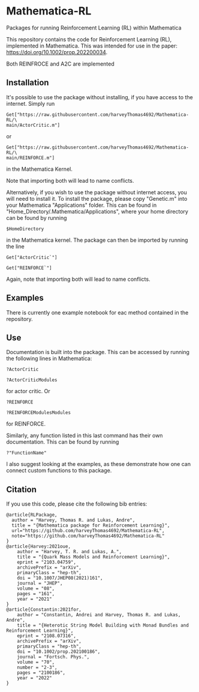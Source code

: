 # Mathematica-RL
Packages for running Reinforcement Learning (RL) within Mathematica

This repository contains the code for Reinforcement Learning (RL), 
implemented in Mathematica. This was intended for use in the paper:
https://doi.org/10.1002/prop.202200034.

Both REINFROCE and A2C are implemented

## Installation

It's possible to use the package without installing, if you have access to the 
internet. Simply run
```
Get["https://raw.githubusercontent.com/harveyThomas4692/Mathematica-RL/\
main/ActorCritic.m"]
```
or 
```
Get["https://raw.githubusercontent.com/harveyThomas4692/Mathematica-RL/\
main/REINFORCE.m"]
```
in the Mathematica Kernel.

Note that importing both will lead to name conflicts.

Alternatively, if you wish to use the package without internet access, you will need
to install it. To install the package, please copy "Genetic.m" into your 
Mathematica "Applications" folder. This can be found in 
"Home_Directory/.Mathematica/Applications", where your home directory can
be found by running
```
$HomeDirectory

```
in the Mathematica kernel. The package can then be imported by running the line
```
Get["ActorCritic`"]
```
```
Get["REINFORCE`"]
```
Again, note that importing both will lead to name conflicts.
## Examples
There is currently one example notebook for eac method contained in the repository.

## Use
Documentation is built into the package. This can be accessed by running the
following lines in Mathematica:
```
?ActorCritic
```
```
?ActorCriticModules
```
for actor critic. Or 
```
?REINFORCE
```
```
?REINFORCEModulesModules
```
for REINFORCE.

Similarly, any function listed in this last command has their own documentation.
This can be found by running 
```
?"FunctionName"
```
I also suggest looking at the examples, as these demonstrate how one can connect
custom functions to this package.

## Citation
If you use this code, please cite the following bib entries:

```
@article{RLPackage,
  author = "Harvey, Thomas R. and Lukas, Andre",
  title = "{Mathematica package for Reinforcement Learning}",
  url="https://github.com/harveyThomas4692/Mathematica-RL",
  note="https://github.com/harveyThomas4692/Mathematica-RL"
}
@article{Harvey:2021oue,
    author = "Harvey, T. R. and Lukas, A.",
    title = "{Quark Mass Models and Reinforcement Learning}",
    eprint = "2103.04759",
    archivePrefix = "arXiv",
    primaryClass = "hep-th",
    doi = "10.1007/JHEP08(2021)161",
    journal = "JHEP",
    volume = "08",
    pages = "161",
    year = "2021"
}
@article{Constantin:2021for,
    author = "Constantin, Andrei and Harvey, Thomas R. and Lukas, Andre",
    title = "{Heterotic String Model Building with Monad Bundles and Reinforcement Learning}",
    eprint = "2108.07316",
    archivePrefix = "arXiv",
    primaryClass = "hep-th",
    doi = "10.1002/prop.202100186",
    journal = "Fortsch. Phys.",
    volume = "70",
    number = "2-3",
    pages = "2100186",
    year = "2022"
}
```
